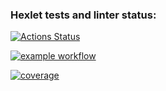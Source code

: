 ### Hexlet tests and linter status:
[![Actions Status](https://github.com/buldogic/frontend-project-46/workflows/hexlet-check/badge.svg)](https://github.com/buldogic/frontend-project-46/actions)


[![example workflow](https://github.com/buldogic/frontend-project-46/workflows/actions-check/badge.svg)](https://github.com/buldogic/frontend-project-46/actions/workflows/actions-check.yml)


[![coverage](https://github.com/buldogic/frontend-project-46/workflows/test/coverage.svg)](https://github.com/buldogic/frontend-project-46/actions/workflows/test.yml)